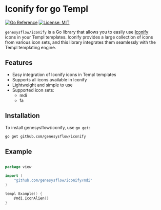 # Iconify for go Templ

[![Go Reference](https://pkg.go.dev/badge/github.com/genesysflow/iconify.svg)](https://pkg.go.dev/github.com/genesysflow/iconify)
[![License: MIT](https://img.shields.io/badge/License-MIT-blue.svg)](https://opensource.org/licenses/MIT)

`genesysflow/iconify` is a Go library that allows you to easily use [Iconify](https://iconify.design/) icons in your Templ templates. Iconify provides a large collection of icons from various icon sets, and this library integrates them seamlessly with the Templ templating engine.

## Features

- Easy integration of Iconify icons in Templ templates
- Supports all icons available in Iconify
- Lightweight and simple to use
- Supported icon sets:
    - mdi
    - fa

## Installation

To install genesysflow/iconify, use `go get`:

```sh
go get github.com/genesysflow/iconify
```

## Example

```go

package view

import (
    "github.com/genesysflow/iconify/mdi"
)

templ Example() {
    @mdi.IconAlien()
}